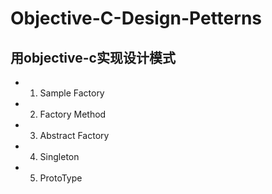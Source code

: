 # Objective-C-Design-Petterns
## 用objective-c实现设计模式

- 1. Sample Factory
- 2. Factory Method
- 3. Abstract Factory 
- 4. Singleton
- 5. ProtoType
